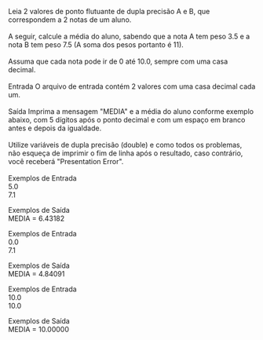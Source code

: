 Leia 2 valores de ponto flutuante de dupla precisão A e B, que correspondem a 2 notas de um aluno. <br/>
<br/>
A seguir, calcule a média do aluno, sabendo que a nota A tem peso 3.5 e a nota B tem peso 7.5 (A soma dos pesos portanto é 11). <br/>
<br/>
Assuma que cada nota pode ir de 0 até 10.0, sempre com uma casa decimal.<br/>
<br/>
Entrada
O arquivo de entrada contém 2 valores com uma casa decimal cada um.
<br/>
<br/>
Saída
Imprima a mensagem "MEDIA" e a média do aluno conforme exemplo abaixo, com 5 dígitos após o ponto decimal e com um espaço em branco antes e depois da igualdade. <br/>
<br/>
Utilize variáveis de dupla precisão (double) e como todos os problemas, não esqueça de imprimir o fim de linha após o resultado, caso contrário, você receberá "Presentation Error".
<br/>
<br/>
Exemplos de Entrada	<br/>
5.0 <br/>
7.1 <br/>

Exemplos de Saída <br/>
MEDIA = 6.43182 <br/>

Exemplos de Entrada <br/>
0.0 <br/>
7.1 <br/>

Exemplos de Saída <br/>
MEDIA = 4.84091 <br/>

Exemplos de Entrada <br/>
10.0 <br/>
10.0 <br/>

Exemplos de Saída <br/>
MEDIA = 10.00000 <br/>
